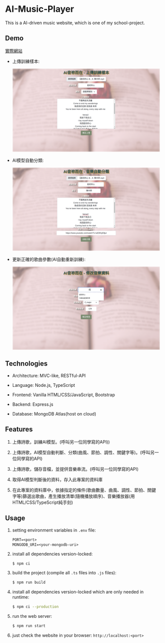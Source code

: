# AI-Music-Player

This is a AI-driven music website, which is one of my school-project.

## Demo

[實際網站](http://hymn-music-player.herokuapp.com/)

- 上傳訓練樣本:

    <img src="./github/demo_images/upload-train.jpg" width="800px">

- AI模型自動分類:

    <img src="./github/demo_images/upload-music.jpg" width="800px">

- 更新正確的歌曲參數(AI自動重新訓練):

    <img src="./github/demo_images/change-music-data.jpg" width="800px">

## Technologies

- Architecture: MVC-like, RESTful-API

- Language: Node.js, TypeScript

- Frontend: Vanilla HTML/CSS/JavaScript, Bootstrap

- Backend: Express.js

- Database: MongoDB Atlas(host on cloud)

## Features

1. 上傳詩歌，訓練AI模型。(呼叫另一位同學寫的API))

2. 上傳詩歌，AI模型自動判斷、分類(曲風、節拍、調性、關鍵字等)。(呼叫另一位同學寫的API)

3. 上傳詩歌，儲存音檔，並提供音樂串流。(呼叫另一位同學寫的API)

4. 取得AI模型判斷後的資料，存入此專案的資料庫

5. 在此專案的資料庫中，依據指定的條件(歌曲數量、曲風、調性、節拍、關鍵字等)篩選出歌曲，產生播放清單(隨機播放順序)、音樂播放器(用HTML/CSS/TypeScript純手刻)

## Usage

1. setting environment variables in `.env` file:

    ```.env
    PORT=<port>
    MONGODB_URI=<your-mongodb-uri>
    ```

2. install all dependencies version-locked:

    ```bash
    $ npm ci
    ```

3. build the project (compile all `.ts` files into `.js` files):

    ```bash
    $ npm run build
    ```

4. install all dependencies version-locked which are only needed in runtime:

    ```bash
    $ npm ci --production
    ```

5. run the web server:

    ```bash
    $ npm run start
    ```

6. just check the website in your browser: `http://localhost:<port>`
